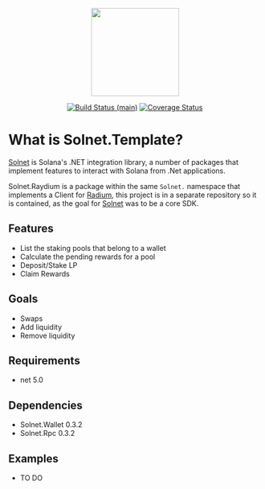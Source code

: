 <p align="center">
    <img src="/assets/icon.png" margin="auto" height="175"/>
</p>
<p align="center">
    <a href="https://github.com/bmresearch/Solnet.Raydium/actions/workflows/dotnet.yml">
        <img src="https://github.com/bmresearch/Solnet.Raydium/actions/workflows/dotnet.yml/badge.svg"
            alt="Build Status (main)" ></a>
    <a href="https://coveralls.io/github/bmresearch/Solnet.Raydium?branch=main">
        <img src="https://coveralls.io/repos/github/bmresearch/Solnet.Raydium/badge.svg?branch=main" 
            alt="Coverage Status" ></a>
</p>

# What is Solnet.Template?

[Solnet](https://github.com/bmresearch/Solnet) is Solana's .NET integration library, a number of packages that implement features to interact with
Solana from .Net applications.

Solnet.Raydium is a package within the same `Solnet.` namespace that implements a Client for [Radium](https://raydium.io/), this project is in a separate repository so it is contained, as the goal for [Solnet](https://github.com/bmresearch/Solnet) was to be a core SDK.

## Features
- List the staking pools that belong to a wallet
- Calculate the pending rewards for a pool
- Deposit/Stake LP
- Claim Rewards

## Goals
- Swaps
- Add liquidity
- Remove liquidity

## Requirements
- net 5.0

## Dependencies
- Solnet.Wallet 0.3.2
- Solnet.Rpc 0.3.2

## Examples

- TO DO

